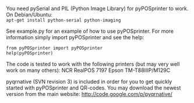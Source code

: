 You need pySerial and PIL (Python Image Library) for pyPOSprinter to work. On Debian/Ubuntu:  
`apt-get install python-serial python-imaging`

See example.py for an example of how to use pyPOSprinter. For more information simply import pyPOSprinter and see the help:
```
from pyPOSprinter import pyPOSprinter
help(pyPOSprinter)
```

The code is tested to work with the following printers (but may very well work on many others):
NCR RealPOS 7197
Epson TM-T88IIIP/M129C

pyqrnative (SVN revision 3) is included in order for you to get quickly started with pyPOSprinter and QR-codes. You may download the newest version from the main website: http://code.google.com/p/pyqrnative/
